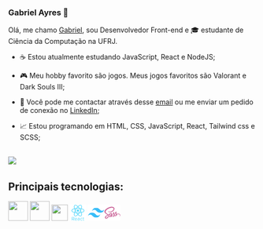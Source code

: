 ### Gabriel Ayres 👋

Olá, me chamo [Gabriel](https://www.linkedin.com/in/gabrielayresdev/), sou Desenvolvedor Front-end e 🎓 estudante de Ciência da Computação na UFRJ.

- :coffee: Estou atualmente estudando JavaScript, React e NodeJS;

- :video_game: Meu hobby favorito são jogos. Meus jogos favoritos são Valorant e Dark Souls III;  

- :e-mail: Você pode me contactar através desse [email](https://www.linkedin.com/in/gabriel-ayres-fortunato/) ou me enviar um pedido de conexão no [LinkedIn](https://www.linkedin.com/in/gabrielayresdev/);
  
- 📈 Estou programando em HTML, CSS, JavaScript, React, Tailwind css e SCSS;
<br />

<picture>
    <source media="(prefers-color-scheme: dark)" srcset="https://github-readme-streak-stats.herokuapp.com?user=gabrielayresdev&theme=dark&hide_border=true&locale=pt_BR&hide_longest_streak=true" />
    <img src="https://streak-stats.demolab.com?user=DenverCoder1&theme=default" />
</picture>

## Principais tecnologias:
<img src="https://cdn.jsdelivr.net/gh/devicons/devicon/icons/html5/html5-original-wordmark.svg"  width="40" height="40" /> <img src="https://cdn.jsdelivr.net/gh/devicons/devicon/icons/css3/css3-original-wordmark.svg"   width="40" height="40" />  <img src="https://cdn.jsdelivr.net/gh/devicons/devicon/icons/javascript//javascript-original.svg"   width="33" height="33" /> <img src="https://github.com/devicons/devicon/blob/master/icons/react/react-original-wordmark.svg"   width="33" height="33" />  <img src="https://github.com/devicons/devicon/blob/master/icons/tailwindcss/tailwindcss-plain.svg"   width="33" height="33" /><img src="https://github.com/devicons/devicon/blob/master/icons/sass/sass-original.svg"   width="33" height="33" />

